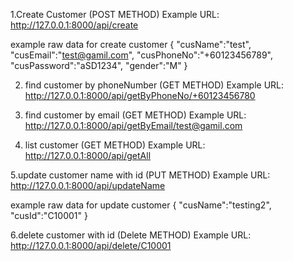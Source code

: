 1.Create Customer (POST METHOD)
Example URL: 
http://127.0.0.1:8000/api/create

example raw data for create customer
{
    "cusName":"test",
    "cusEmail":"test@gamil.com",
    "cusPhoneNo":"+60123456789",
    "cusPassword":"aSD1234",
    "gender":"M"
}

2. find customer by phoneNumber (GET METHOD)
Example URL: 
http://127.0.0.1:8000/api/getByPhoneNo/+60123456780

3. find customer by email (GET METHOD)
Example URL: 
http://127.0.0.1:8000/api/getByEmail/test@gamil.com

4. list customer (GET METHOD)
Example URL: 
http://127.0.0.1:8000/api/getAll

5.update customer name with id (PUT METHOD)
Example URL:  
http://127.0.0.1:8000/api/updateName

example raw data for update customer
{
    "cusName":"testing2",
    "cusId":"C10001"
}

6.delete customer with id (Delete METHOD)
Example URL: 
http://127.0.0.1:8000/api/delete/C10001
